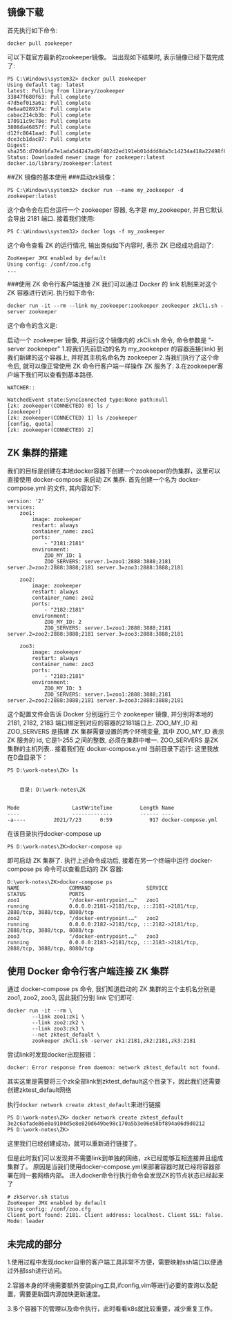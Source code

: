 ## 镜像下载
首先执行如下命令:
```
docker pull zookeeper
```
可以下载官方最新的zookeeper镜像。
当出现如下结果时, 表示镜像已经下载完成了:
```
PS C:\Windows\system32> docker pull zookeeper
Using default tag: latest
latest: Pulling from library/zookeeper
33847f680f63: Pull complete
47d5ef013a61: Pull complete
0e6aa028937a: Pull complete
cabac214cb3b: Pull complete
170911c9c78e: Pull complete
3808da46857f: Pull complete
d12fc8641aad: Pull complete
dce3cb1dac87: Pull complete
Digest: sha256:d70d4bfa7e1ada5d4247ad9f482d2ed191eb01dddd8da3c14234a418a22498f8
Status: Downloaded newer image for zookeeper:latest
docker.io/library/zookeeper:latest
```
##ZK 镜像的基本使用
###启动zk镜像：
```
PS C:\Windows\system32> docker run --name my_zookeeper -d zookeeper:latest
```
这个命令会在后台运行一个 zookeeper 容器, 名字是 my_zookeeper, 并且它默认会导出 2181 端口.
接着我们使用:
```
PS C:\Windows\system32> docker logs -f my_zookeeper
```
这个命令查看 ZK 的运行情况, 输出类似如下内容时, 表示 ZK 已经成功启动了:
```
ZooKeeper JMX enabled by default
Using config: /conf/zoo.cfg
...
```
###使用 ZK 命令行客户端连接 ZK
我们可以通过 Docker 的 link 机制来对这个 ZK 容器进行访问. 执行如下命令:
```
docker run -it --rm --link my_zookeeper:zookeeper zookeeper zkCli.sh -server zookeeper
```
这个命令的含义是:

启动一个 zookeeper 镜像, 并运行这个镜像内的 zkCli.sh 命令, 命令参数是 "-server zookeeper"
1.将我们先前启动的名为 my_zookeeper 的容器连接(link) 到我们新建的这个容器上, 并将其主机名命名为 zookeeper
2.当我们执行了这个命令后, 就可以像正常使用 ZK 命令行客户端一样操作 ZK 服务了.
3.在zookeeper客户端下我们可以查看到基本路径.
```
WATCHER::

WatchedEvent state:SyncConnected type:None path:null
[zk: zookeeper(CONNECTED) 0] ls /
[zookeeper]
[zk: zookeeper(CONNECTED) 1] ls /zookeeper
[config, quota]
[zk: zookeeper(CONNECTED) 2]

```
## ZK 集群的搭建
我们的目标是创建在本地docker容器下创建一个zookeeper的伪集群，这里可以直接使用 docker-compose 来启动 ZK 集群.
首先创建一个名为 docker-compose.yml 的文件, 其内容如下:
```
version: '2'
services:
    zoo1:
        image: zookeeper
        restart: always
        container_name: zoo1
        ports:
            - "2181:2181"
        environment:
            ZOO_MY_ID: 1
            ZOO_SERVERS: server.1=zoo1:2888:3888;2181 server.2=zoo2:2888:3888;2181 server.3=zoo3:2888:3888;2181
 
    zoo2:
        image: zookeeper
        restart: always
        container_name: zoo2
        ports:
            - "2182:2181"
        environment:
            ZOO_MY_ID: 2
            ZOO_SERVERS: server.1=zoo1:2888:3888;2181 server.2=zoo2:2888:3888;2181 server.3=zoo3:2888:3888;2181
 
    zoo3:
        image: zookeeper
        restart: always
        container_name: zoo3
        ports:
            - "2183:2181"
        environment:
            ZOO_MY_ID: 3
            ZOO_SERVERS: server.1=zoo1:2888:3888;2181 server.2=zoo2:2888:3888;2181 server.3=zoo3:2888:3888;2181
```
这个配置文件会告诉 Docker 分别运行三个 zookeeper 镜像, 并分别将本地的 2181, 2182, 2183 端口绑定到对应的容器的2181端口上.
ZOO_MY_ID 和 ZOO_SERVERS 是搭建 ZK 集群需要设置的两个环境变量, 其中 ZOO_MY_ID 表示 ZK 服务的 id, 它是1-255 之间的整数, 必须在集群中唯一. ZOO_SERVERS 是ZK 集群的主机列表..
接着我们在 docker-compose.yml 当前目录下运行:
这里我放在D盘目录下：
```
PS D:\work-notes\ZK> ls


    目录: D:\work-notes\ZK


Mode                 LastWriteTime         Length Name
----                 -------------         ------ ----
-a----         2021/7/23      0:59            917 docker-compose.yml
```
在该目录执行docker-compose up
```
PS D:\work-notes\ZK>docker-compose up
```
即可启动 ZK 集群了.
执行上述命令成功后, 接着在另一个终端中运行 docker-compose ps 命令可以查看启动的 ZK 容器:
```
D:\work-notes\ZK>docker-compose ps
NAME                COMMAND                  SERVICE             STATUS              PORTS
zoo1                "/docker-entrypoint.…"   zoo1                running             0.0.0.0:2181->2181/tcp, :::2181->2181/tcp, 2888/tcp, 3888/tcp, 8080/tcp
zoo2                "/docker-entrypoint.…"   zoo2                running             0.0.0.0:2182->2181/tcp, :::2182->2181/tcp, 2888/tcp, 3888/tcp, 8080/tcp
zoo3                "/docker-entrypoint.…"   zoo3                running             0.0.0.0:2183->2181/tcp, :::2183->2181/tcp, 2888/tcp, 3888/tcp, 8080/tcp
```
## 使用 Docker 命令行客户端连接 ZK 集群
通过 docker-compose ps 命令, 我们知道启动的 ZK 集群的三个主机名分别是 zoo1, zoo2, zoo3, 因此我们分别 link 它们即可:

```
docker run -it --rm \
        --link zoo1:zk1 \
        --link zoo2:zk2 \
        --link zoo3:zk3 \
        --net zktest_default \
        zookeeper zkCli.sh -server zk1:2181,zk2:2181,zk3:2181
```

尝试link时发现docker出现报错：
```
docker: Error response from daemon: network zktest_default not found.
```
其实这里是需要将三个zk全部link到zktest_default这个目录下，因此我们还需要创建zktest_default网络

执行`docker network create zktest_default`来进行链接
```
PS D:\work-notes\ZK> docker network create zktest_default
3e2c6afade86e0a9104d5e8e820d649be98c170a5b3e06e58bf894a06d9d0212
PS D:\work-notes\ZK>
```
这里我们已经创建成功，就可以重新进行链接了。

但是此时我们可以发现并不需要link到单独的网络，zk已经能够互相连接并且组成集群了。
原因是当我们使用docker-compose.yml来部署容器时就已经将容器部署在同一套网络内部。
进入docker命令行执行命令会发现ZK的节点状态已经起来了
```
# zkServer.sh status
ZooKeeper JMX enabled by default
Using config: /conf/zoo.cfg
Client port found: 2181. Client address: localhost. Client SSL: false.
Mode: leader
```
## 未完成的部分
1.使用过程中发现docker自带的客户端工具非常不方便，需要映射ssh端口以便通过外部ssh进行访问。

2.容器本身的环境需要额外安装ping工具,ifconfig,vim等进行必要的查询以及配置，需要更新国内源加快更新速度。

3.多个容器下的管理以及命令执行，此时看看k8s就比较重要，减少重复工作。

